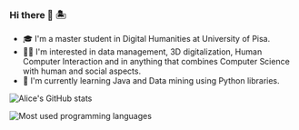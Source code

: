 ### Hi there 👋 🏝

- 🎓 I'm a master student in Digital Humanities at University of Pisa.
- 👩‍💻 I'm interested in data management, 3D digitalization, Human Computer Interaction and in anything that combines Computer Science with human and social aspects.
- 🧠 I'm currently learning Java and Data mining using Python libraries.

![Alice's GitHub stats](https://github-readme-stats.vercel.app/api?username=alisola21&theme=dracula&show_icons=true)


![Most used programming languages](https://github-readme-stats.vercel.app/api/top-langs/?username=alisola21&layout=compact&theme=dracula)
